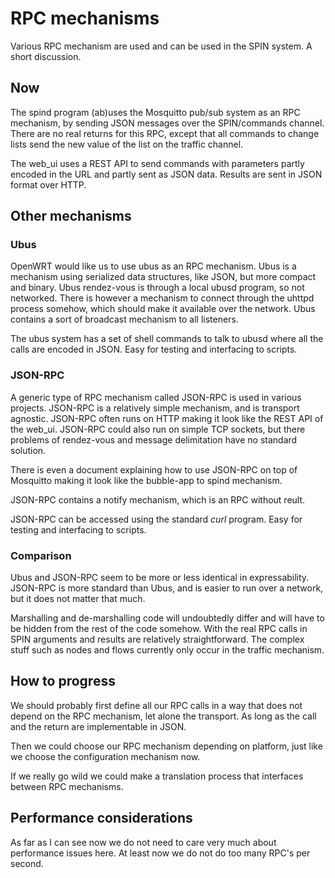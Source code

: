 # RPC mechanisms
Various RPC mechanism are used and can be used in the SPIN system. A short discussion.

## Now

The spind program (ab)uses the Mosquitto pub/sub system as an RPC mechanism, by sending JSON messages over the SPIN/commands channel. There are no real returns for this RPC, except that all commands to change lists send the new value of the list on the traffic channel.

The web_ui uses a REST API to send commands with parameters partly encoded in the URL and partly sent as JSON data. Results are sent in JSON format over HTTP.

## Other mechanisms

### Ubus

OpenWRT would like us to use ubus as an RPC mechanism. Ubus is a mechanism using serialized data structures, like JSON, but more compact and binary.
Ubus rendez-vous is through a local ubusd program, so not networked. There is however a mechanism to connect through the uhttpd process somehow, which should make it available over the network.
Ubus contains a sort of broadcast mechanism to all listeners.

The ubus system has a set of shell commands to talk to ubusd where all the calls are encoded in JSON. Easy for testing and interfacing to scripts.

### JSON-RPC

A generic type of RPC mechanism called JSON-RPC is used in various projects. JSON-RPC is a relatively simple mechanism, and is transport agnostic. JSON-RPC often runs on HTTP making it look like the REST API of the web_ui. JSON-RPC could also run on simple TCP sockets, but there problems of rendez-vous and message delimitation have no standard solution.

There is even a document explaining how to use JSON-RPC on top of Mosquitto making it look like the bubble-app to spind mechanism.

JSON-RPC contains a notify mechanism, which is an RPC without reult.

JSON-RPC can be accessed using the standard *curl* program. Easy for testing and interfacing to scripts.

### Comparison

Ubus and JSON-RPC seem to be more or less identical in expressability.
JSON-RPC is more standard than Ubus, and is easier to run over a network, but it does not matter that much.

Marshalling and de-marshalling code will undoubtedly differ and will have to be hidden from the rest of the code somehow. With the real RPC calls in SPIN arguments and results are relatively straightforward. The complex stuff such as nodes and flows currently only occur in the traffic mechanism.

## How to progress
We should probably first define all our RPC calls in a way that does not depend on the RPC mechanism, let alone the transport. As long as the call and the return are implementable in JSON.

Then we could choose our RPC mechanism depending on platform, just like we choose the configuration mechanism now.

If we really go wild we could make a translation process that interfaces between RPC mechanisms.

## Performance considerations
As far as I can see now we do not need to care very much about performance issues here. At least now we do not do too many RPC's per second.
